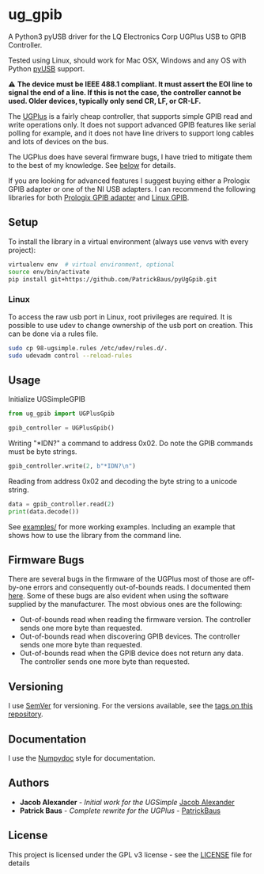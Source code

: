# ug_gpib
A Python3 pyUSB driver for the LQ Electronics Corp UGPlus USB to GPIB Controller.

Tested using Linux, should work for Mac OSX, Windows and any OS with Python [pyUSB](https://github.com/pyusb/pyusb)
support.

:warning: **The device must be IEEE 488.1 compliant. It must assert the EOI line to signal the end of a line. If this is
not the case, the controller cannot be used. Older devices, typically only send CR, LF, or CR-LF.**

The [UGPlus](http://lqelectronics.com/Products/USBUG/UGPlus/UGPlus.html) is a fairly cheap controller, that supports
simple GPIB read and write operations only. It does not support advanced GPIB features like serial polling for example,
and it does not have line drivers to support long cables and lots of devices on the bus.

The UGPlus does have several firmware bugs, I have tried to mitigate them to the best of my knowledge. See
[below](#firmware-bugs) for details.

If you are looking for advanced features I suggest buying either a Prologix GPIB adapter or one of the NI USB adapters.
I can recommend the following libraries for both
[Prologix GPIB adapter](https://github.com/PatrickBaus/pyAsyncPrologixGpib) and
[Linux GPIB](https://github.com/PatrickBaus/pyAsyncGpib).

## Setup

To install the library in a virtual environment (always use venvs with every project):

```bash
virtualenv env  # virtual environment, optional
source env/bin/activate
pip install git+https://github.com/PatrickBaus/pyUgGpib.git
```

### Linux
To access the raw usb port in Linux, root privileges are required. It is possible to use udev to change ownership of the
usb port on creation. This can be done via a rules file.

```bash
sudo cp 98-ugsimple.rules /etc/udev/rules.d/.
sudo udevadm control --reload-rules
```

## Usage

Initialize UGSimpleGPIB

```python
from ug_gpib import UGPlusGpib

gpib_controller = UGPlusGpib()
```

Writing "*IDN?" a command to address 0x02. Do note the GPIB commands must be byte strings.
```python
gpib_controller.write(2, b"*IDN?\n")
```

Reading from address 0x02 and decoding the byte string to a unicode string.
```python
data = gpib_controller.read(2)
print(data.decode())
```

See [examples/](examples/) for more working examples. Including an example that shows how to use the library from the
command line.

## Firmware Bugs
There are several bugs in the firmware of the UGPlus most of those are off-by-one errors and consequently out-of-bounds
reads. I documented them
[here](https://github.com/PatrickBaus/pyUgGpib/blob/f1bb0d2244304b3e3f9776606918eaa270d0e9dc/ug_gpib/ug_gpib.py#L152).
Some of these bugs are also evident when using the software supplied by the manufacturer.
The most obvious ones are the following:

* Out-of-bounds read when reading the firmware version. The controller sends one more byte than requested.
* Out-of-bounds read when discovering GPIB devices. The controller sends one more byte than requested.
* Out-of-bounds read when the GPIB device does not return any data. The controller sends one more byte than requested.

## Versioning

I use [SemVer](http://semver.org/) for versioning. For the versions available, see the [tags on this repository](https://github.com/PatrickBaus/pyAsyncPrologix/tags). 

## Documentation
I use the [Numpydoc](https://numpydoc.readthedocs.io/en/latest/format.html) style for documentation.

## Authors

* **Jacob Alexander** - *Initial work for the UGSimple* [Jacob Alexander](https://github.com/haata)
* **Patrick Baus** - *Complete rewrite for the UGPlus* - [PatrickBaus](https://github.com/PatrickBaus)

## License


This project is licensed under the GPL v3 license - see the [LICENSE](LICENSE) file for details
